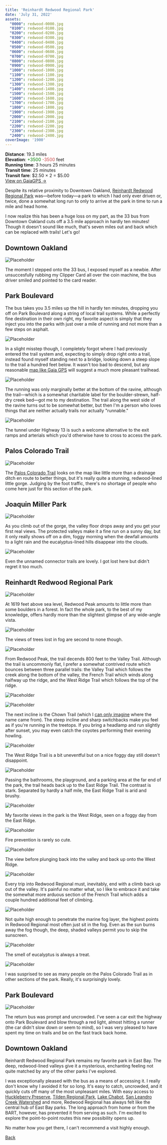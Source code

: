```yaml
---
title: 'Reinhardt Redwood Regional Park'
date: 'July 31, 2022'
assets:
  "0000": redwood-0000.jpg
  "0100": redwood-0100.jpg
  "0200": redwood-0200.jpg
  "0300": redwood-0300.jpg
  "0400": redwood-0400.jpg
  "0500": redwood-0500.jpg
  "0600": redwood-0600.jpg
  "0700": redwood-0700.jpg
  "0800": redwood-0800.jpg
  "0900": redwood-0900.jpg
  "1000": redwood-1000.jpg
  "1100": redwood-1100.jpg
  "1200": redwood-1200.jpg
  "1300": redwood-1300.jpg
  "1400": redwood-1400.jpg
  "1500": redwood-1500.jpg
  "1600": redwood-1600.jpg
  "1700": redwood-1700.jpg
  "1800": redwood-1800.jpg
  "1900": redwood-1900.jpg
  "2000": redwood-2000.jpg
  "2100": redwood-2100.jpg
  "2200": redwood-2200.jpg
  "2300": redwood-2300.jpg
  "2400": redwood-2400.jpg
coverImage: '1900'
---
```


<span data-behavior="introduction"></span>

**Distance**: 19.3 miles<br>
**Elevation**: <span style="color:green">+3500</span> <span style="color:#ca4747">-3500</span> feet<br>
**Running time**: 3 hours 25 minutes<br>
**Transit time**: 25 minutes<br>
**Transit fare**: $2.50 &times; 2 = $5.00<br>
[View on GaiaGPS →](https://www.gaiagps.com/datasummary/track/87de7066a08c66eacca4a78791d45001/)

Despite its relative proximity to Downtown Oakland, [Reinhardt Redwood Regional Park](https://www.ebparks.org/parks/reinhardt-redwood) was—before today—a park to which I had only ever driven or, twice, done a somewhat long run to only to arrive at the park in time to run a mile and head home.

I now realize this has been a huge loss on my part, as the 33 bus from Downtown Oakland cuts off a 3.5 mile approach in hardly ten minutes! Though it doesn't sound like much, that's seven miles out and back which can be replaced with trails! Let's go!

<span data-behavior="anchor" data-feature-index="0" data-mile-position="0"></span>
## Downtown Oakland

<span data-behavior="anchor" data-feature-index="0" data-mile-position="0"></span>

![Placeholder](redwood-0000.jpg)

The moment I stepped onto the 33 bus, I exposed myself as a newbie. After unsuccesfully rubbing my Clipper Card all over the coin machine, the bus driver smiled and pointed to the card reader.


<span data-behavior="anchor" data-feature-index="1" data-mile-position="0"></span>
## Park Boulevard

<span data-behavior="anchor" data-feature-index="1" data-mile-position="0"></span>
The bus takes you 3.5 miles up the hill in hardly ten minutes, dropping you off on Park Boulevard along a string of local trail systems. While a perfectly fine destination in their own right, my favorite aspect is simply that they inject you into the parks with just over a mile of running and not more than a few steps on asphalt.

<span data-behavior="anchor" data-feature-index="1" data-mile-position="0.1"></span>
![Placeholder](redwood-0100.jpg)

In a slight misstep though, I completely forgot where I had previously entered the trail system and, expecting to simply drop right onto a trail, instead found myself standing next to a bridge, looking down a steep slope to the trail a hundred feet below. It wasn't too bad to descend, but any reasonable [map like Gaia GPS](https://www.gaiagps.com/map/?loc=15.5/-122.2149/37.8097) will suggest a much more pleasant trailhead.

<span data-behavior="anchor" data-feature-index="1" data-mile-position="0.75"></span>
![Placeholder](redwood-0200.jpg)

The running was only marginally better at the bottom of the ravine, although the trail—which is a somewhat charitable label for the boulder-strewn, half-dry creek bed—got me to my destination. The trail along the west side of the ravine turns out to be somewhat better, but then I'm a person who loves things that are neither actually trails nor actually "runnable."

<span data-behavior="anchor" data-feature-index="1" data-mile-position="1.35"></span>
![Placeholder](redwood-2300.jpg)

The tunnel under Highway 13 is such a welcome alternative to the exit ramps and arterials which you'd otherwise have to cross to access the park.

<span data-behavior="anchor" data-feature-index="1" data-mile-position="1.7" data-split></span>
## Palos Colorado Trail

<span data-behavior="anchor" data-feature-index="1" data-mile-position="1.7"></span>
![Placeholder](redwood-0400.jpg)

The [Palos Colorado Trail](http://www.redwoodhikes.com/EastBay/JoaquinMiller.html) looks on the map like little more than a drainage ditch en route to better things, but it's really quite a stunning, redwood-lined little gorge. Judging by the foot traffic, there's no shortage of people who come here just for this section of the park.

<span data-behavior="anchor" data-feature-index="1" data-mile-position="2.5" data-split></span>
## Joaquin Miller Park

<span data-behavior="anchor" data-feature-index="1" data-mile-position="3.0"></span>
![Placeholder](redwood-0600.jpg)

As you climb out of the gorge, the valley floor drops away and you get your first real views. The protected valleys make it a fine run on a sunny day, but it only really shows off on a dim, foggy morning when the dewfall amounts to a light rain and the eucalyptus-lined hills disappear into the clouds.

<span data-behavior="anchor" data-feature-index="1" data-mile-position="3.5"></span>
![Placeholder](redwood-0700.jpg)

Even the unnamed connector trails are lovely. I got lost here but didn't regret it too much.

<span data-behavior="anchor" data-feature-index="1" data-mile-position="3.85" data-split></span>
## Reinhardt Redwood Regional Park

<span data-behavior="anchor" data-feature-index="1" data-mile-position="4.3"></span>
![Placeholder](redwood-0800.jpg)

At 1619 feet above sea level, Redwood Peak amounts to little more than some boulders in a forest. In fact the whole park, to the best of my knowledge, offers hardly more than the slightest glimpse of any wide-angle vista.

<span data-behavior="anchor" data-feature-index="1" data-mile-position="4.4"></span>
![Placeholder](redwood-0900.jpg)

The views of trees lost in fog are second to none though.

<span data-behavior="anchor" data-feature-index="1" data-mile-position="5.5"></span>
![Placeholder](redwood-1000.jpg)

From Redwood Peak, the trail decends 800 feet to the Valley Trail. Although the trail is uncommonly flat, I prefer a somewhat contrived route which bounces between three parallel trails: the Valley Trail which follows the creek along the bottom of the valley, the French Trail which winds along halfway up the ridge, and the West Ridge Trail which follows the top of the ridge.

<span data-behavior="anchor" data-feature-index="1" data-mile-position="6.15"></span>
![Placeholder](redwood-1100.jpg)

<span data-behavior="anchor" data-feature-index="1" data-mile-position="8.05"></span>
![Placeholder](redwood-1200.jpg)

The next incline is the Chown Trail (which I [can only imagine](https://linux.die.net/man/1/chown) where the name came from). The steep incline and sharp switchbacks make you feel as if you're running in the treetops. If you bring a headlamp and run slightly after sunset, you may even catch the coyotes performing their evening howling.

<span data-behavior="anchor" data-feature-index="1" data-mile-position="8.5"></span>
![Placeholder](redwood-1300.jpg)

The West Ridge Trail is a bit uneventful but on a nice foggy day still doesn't disappoint.

<span data-behavior="anchor" data-feature-index="1" data-mile-position="10.4"></span>
![Placeholder](redwood-1400.jpg)

Passing the bathrooms, the playground, and a parking area at the far end of the park, the trail heads back up to the East Ridge Trail. The contrast is stark. Separated by hardly a half mile, the East Ridge Trail is arid and brushy.

<span data-behavior="anchor" data-feature-index="1" data-mile-position="11.8"></span>
![Placeholder](redwood-1600.jpg)

My favorite views in the park is the West Ridge, seen on a foggy day from the East Ridge.

<span data-behavior="anchor" data-feature-index="1" data-mile-position="12.5"></span>
![Placeholder](redwood-1700.jpg)

Fire prevention is rarely so cute.

<span data-behavior="anchor" data-feature-index="1" data-mile-position="12.7"></span>
![Placeholder](redwood-1800.jpg)

The view before plunging back into the valley and back up onto the West Ridge.

<span data-behavior="anchor" data-feature-index="1" data-mile-position="14.05"></span>
![Placeholder](redwood-1900.jpg)

Every trip into Redwood Regional must, inevitably, end with a climb back up out of the valley. It's painful no matter what, so I like to embrace it and take the somewhat more arduous section of the French Trail which adds a couple hundred additional feet of climbing.

<span data-behavior="anchor" data-feature-index="1" data-mile-position="14.4"></span>
![Placeholder](redwood-2000.jpg)

Not quite high enough to penetrate the marine fog layer, the highest points in Redwood Regional most often just sit in the fog. Even as the sun burns away the fog though, the deep, shaded valleys permit you to skip the sunscreen.

<span data-behavior="anchor" data-feature-index="1" data-mile-position="16.0"></span>
![Placeholder](redwood-2100.jpg)

The smell of eucalyptus is always a treat.

<span data-behavior="anchor" data-feature-index="1" data-mile-position="17.0"></span>
![Placeholder](redwood-2200.jpg)

I was susprised to see as many people on the Palos Colorado Trail as in other sections of the park. Really, it's surprisingly lovely.


<span data-behavior="anchor" data-feature-index="2" data-mile-position="0"></span>
## Park Boulevard

<span data-behavior="anchor" data-feature-index="2" data-mile-position="0"></span>
![Placeholder](redwood-2400.jpg)

The return bus was prompt and uncrowded. I've seen a car exit the highway onto Park Boulevard and blow through a red light, almost hitting a runner (the car didn't slow down or seem to mind), so I was very pleased to have spent my time on trails and be on the fast track back home.

<span data-behavior="anchor" data-feature-index="2" data-mile-position="3.5"></span>
## Downtown Oakland

<span data-behavior="conclusion"></span>

Reinhardt Redwood Regional Park remains my favorite park in East Bay. The deep, redwood-lined valleys give it a mysterious, enchanting feeling not quite matched by any of the other parks I've explored.

I was exceptionally pleased with the bus as a means of accessing it. I really don't know why I avoided it for so long. It's easy to catch, uncrowded, and it quickly cuts off many of the most unpleasant miles. With easy access to [Huckleberry Preserve](https://www.ebparks.org/parks/huckleberry), [Tilden Regional Park](https://www.ebparks.org/parks/tilden), [Lake Chabot](https://www.ebparks.org/parks/lake-chabot), [San Leandro Creek Watershed](https://www.ebmud.com/recreation/east-bay/east-bay-trails) and more, Redwood Regional has always felt like the central hub of East Bay parks. The long approach from home or from the BART, however, has prevented it from serving as such. I'm excited to explore the point-to-point routes this new possibility opens up.

No matter how you get there, I can't recommend a visit highly enough.

[Back]()
